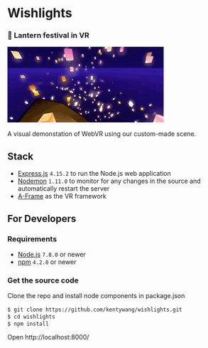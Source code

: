 # Wishlights

### 🏮 Lantern festival in VR
![](https://github.com/kentywang/wishlights/blob/master/client/img/lanterns.gif)

A visual demonstation of WebVR using our custom-made scene.

## Stack
- [Express.js](https://expressjs.com/) `4.15.2` to run the Node.js web application
- [Nodemon](http://nodemon.io/) `1.11.0` to monitor for any changes in the source and automatically restart the server
- [A-Frame](https://aframe.io/) as the VR framework

## For Developers
### Requirements
- [Node.js](https://nodejs.org) `7.8.0` or newer
- [npm](https://docs.npmjs.com/getting-started/installing-node) `4.2.0` or newer

### Get the source code
Clone the repo and install node components in package.json
```shell
$ git clone https://github.com/kentywang/wishlights.git
$ cd wishlights
$ npm install
```
Open http://localhost:8000/

